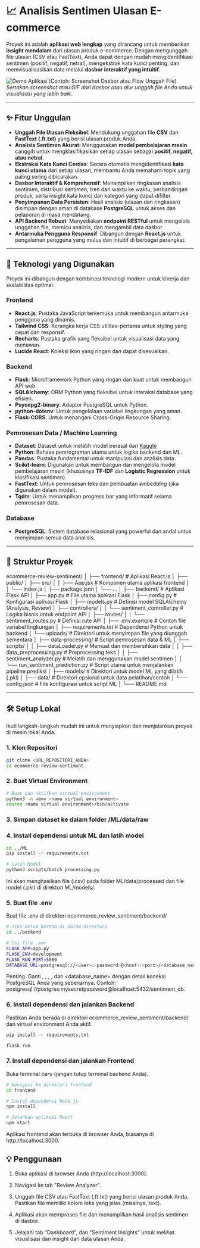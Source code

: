 # 📈 Analisis Sentimen Ulasan E-commerce

Proyek ini adalah **aplikasi web lengkap** yang dirancang untuk memberikan **insight mendalam** dari ulasan produk e-commerce. Dengan mengunggah file ulasan (CSV atau FastText), Anda dapat dengan mudah mengidentifikasi sentimen (positif, negatif, netral), mengekstrak kata kunci penting, dan memvisualisasikan data melalui **dasbor interaktif yang intuitif**.

![Demo Aplikasi (Contoh: Screenshot Dasbor atau Flow Unggah File)](https://via.placeholder.com/800x450?text=Screenshot+Dasbor+Aplikasi+Anda+Disini)
_Sertakan screenshot atau GIF dari dasbor atau alur unggah file Anda untuk visualisasi yang lebih baik._

---

## ✨ Fitur Unggulan

- **Unggah File Ulasan Fleksibel**: Mendukung unggahan file **CSV** dan **FastText (.ft.txt)** yang berisi ulasan produk Anda.
- **Analisis Sentimen Akurat**: Menggunakan **model pembelajaran mesin** canggih untuk mengklasifikasikan setiap ulasan sebagai **positif, negatif, atau netral**.
- **Ekstraksi Kata Kunci Cerdas**: Secara otomatis mengidentifikasi **kata kunci utama** dari setiap ulasan, membantu Anda memahami topik yang paling sering dibicarakan.
- **Dasbor Interaktif & Komprehensif**: Menampilkan ringkasan analisis sentimen, distribusi sentimen, tren dari waktu ke waktu, perbandingan produk, serta insight kata kunci dan kategori yang dapat difilter.
- **Penyimpanan Data Persisten**: Hasil analisis (ulasan dan ringkasan) disimpan dengan aman di database **PostgreSQL** untuk akses dan pelaporan di masa mendatang.
- **API Backend Robust**: Menyediakan **endpoint RESTful** untuk mengelola unggahan file, memicu analisis, dan mengambil data dasbor.
- **Antarmuka Pengguna Responsif**: Dibangun dengan **React.js** untuk pengalaman pengguna yang mulus dan intuitif di berbagai perangkat.

---

## 🚀 Teknologi yang Digunakan

Proyek ini dibangun dengan kombinasi teknologi modern untuk kinerja dan skalabilitas optimal:

### Frontend

- **React.js**: Pustaka JavaScript terkemuka untuk membangun antarmuka pengguna yang dinamis.
- **Tailwind CSS**: Kerangka kerja CSS utilitas-pertama untuk styling yang cepat dan responsif.
- **Recharts**: Pustaka grafik yang fleksibel untuk visualisasi data yang menawan.
- **Lucide React**: Koleksi ikon yang ringan dan dapat disesuaikan.

### Backend

- **Flask**: Microframework Python yang ringan dan kuat untuk membangun API web.
- **SQLAlchemy**: ORM Python yang fleksibel untuk interaksi database yang efisien.
- **Psycopg2-binary**: Adaptor PostgreSQL untuk Python.
- **python-dotenv**: Untuk pengelolaan variabel lingkungan yang aman.
- **Flask-CORS**: Untuk menangani Cross-Origin Resource Sharing.

### Pemrosesan Data / Machine Learning

- **Dataset**: Dataset untuk melatih model berasal dari [Kaggle](https://www.kaggle.com/datasets/kazanova/sentiment140)
- **Python**: Bahasa pemrograman utama untuk logika backend dan ML.
- **Pandas**: Pustaka fundamental untuk manipulasi dan analisis data.
- **Scikit-learn**: Digunakan untuk membangun dan mengelola model pembelajaran mesin (khususnya **TF-IDF** dan **Logistic Regression** untuk klasifikasi sentimen).
- **FastText**: Untuk pemrosesan teks dan pembuatan _embedding_ (jika digunakan dalam model).
- **Tqdm**: Untuk menampilkan progress bar yang informatif selama pemrosesan data.

### Database

- **PostgreSQL**: Sistem database relasional yang powerful dan andal untuk menyimpan semua data analisis.

---

## 📂 Struktur Proyek

ecommerce-review-sentiment/
│
├── frontend/ # Aplikasi React.js
│ ├── public/
│ ├── src/
│ │ ├── App.jsx # Komponen utama aplikasi frontend
│ │ └── index.js
│ ├── package.json
│ └── ...
│
├── backend/ # Aplikasi Flask API
│ ├── app.py # File utama aplikasi Flask
│ ├── config.py # Konfigurasi aplikasi Flask
│ ├── models.py # Definisi model SQLAlchemy (Analysis, Review)
│ ├── controllers/
│ │ └── sentiment_controller.py # Logika bisnis untuk endpoint API
│ ├── routes/
│ │ └── sentiment_routes.py # Definisi rute API
│ ├── .env.example # Contoh file variabel lingkungan
│ ├── requirements.txt # Dependensi Python untuk backend
│ └── uploads/ # Direktori untuk menyimpan file yang diunggah sementara
│
├── data-processing/ # Script pemrosesan data & ML
│ ├── scripts/
│ │ ├── dataLoader.py # Memuat dan membersihkan data
│ │ ├── data_preprocessing.py # Preprocessing teks
│ │ ├── sentiment_analyzer.py # Melatih dan menggunakan model sentimen
│ │ └── run_sentiment_prediction.py # Script utama untuk menjalankan pipeline prediksi
│ ├── models/ # Direktori untuk model ML yang dilatih (.pkl)
│ ├── data/ # Direktori opsional untuk data pelatihan/contoh
│ └── config.json # File konfigurasi untuk script ML
│
└── README.md

---

## 🛠️ Setup Lokal

Ikuti langkah-langkah mudah ini untuk menyiapkan dan menjalankan proyek di mesin lokal Anda.

### 1. Klon Repositori

```bash
git clone <URL_REPOSITORI_ANDA>
cd ecommerce-review-sentiment
```

### 2. Buat Virtual Environment

```bash
# Buat dan aktifkan virtual environment
python3 -m venv <nama virtual environment>
source <nama virtual environment>/bin/activate
```

### 3. Simpan dataset ke dalam folder /ML/data/raw

### 4. Install dependensi untuk ML dan latih model

```bash
cd ../ML
pip install -r requirements.txt

# Latih Model
python3 scripts/batch_processing.py
```

Ini akan menghasilkan file (.csv) pada folder ML/data/processed dan file model (.pkl) di direktori ML/models/.

### 5. Buat file .env

Buat file .env di direktori ecommerce_review_sentiment/backend/

```bash
# Jika belum berada di dalam direktori
cd ../backend

# Isi file .env
FLASK_APP=app.py
FLASK_ENV=development
FLASK_RUN_PORT=5000
DATABASE_URL=postgresql://<user>:<password>@<host>:<port>/<database_name>
```

Penting: Ganti <user>, <password>, <host>, <port>, dan <database_name> dengan detail koneksi PostgreSQL Anda yang sebenarnya. Contoh: postgresql://postgres:mysecretpassword@localhost:5432/sentiment_db.

### 6. Install dependensi dan jalankan Backend

Pastikan Anda berada di direktori ecommerce_review_sentiment/backend/ dan virtual environment Anda aktif.

```bash
pip install -r requirements.txt

flask run
```

### 7. Install dependensi dan jalankan Frontend

Buka terminal baru (jangan tutup terminal backend Anda).

```bash
# Navigasi ke direktori frontend
cd frontend

# Instal dependensi Node.js
npm install

# Jalankan aplikasi React
npm start
```

Aplikasi frontend akan terbuka di browser Anda, biasanya di http://localhost:3000.

## 💡 Penggunaan

1. Buka aplikasi di browser Anda (http://localhost:3000).

2. Navigasi ke tab "Review Analyzer".

3. Unggah file CSV atau FastText (.ft.txt) yang berisi ulasan produk Anda. Pastikan file memiliki kolom teks yang jelas (misalnya, text).

4. Aplikasi akan memproses file dan menampilkan hasil analisis sentimen di dasbor.

5. Jelajahi tab "Dashboard", dan "Sentiment Insights" untuk melihat visualisasi dan insight dari data ulasan Anda.
